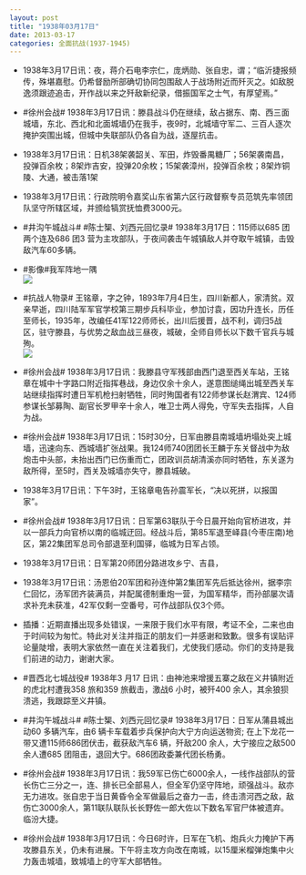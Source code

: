 ```yaml
---
layout: post
title: "1938年03月17日"
date: 2013-03-17
categories: 全面抗战(1937-1945)
---
```


<meta name="referrer" content="no-referrer" />

- 1938年3月17日讯：夜，蒋介石电李宗仁，庞炳勋、张自忠，谓；“临沂捷报频传，殊堪嘉慰。仍希督励所部确切协同包围敌人于战场附近而歼灭之。如敌脱逸须跟迹追击，开作战以来之歼敌新纪录，借振国军之士气，有厚望焉。” 

- #徐州会战# 1938年3月17日讯：滕县战斗仍在继续，敌占据东、南、西三面城墙，东北、西北和北面城墙仍在我手，夜9时，北城墙守军二、三百人逐次掩护突围出城，但城中失联部队仍各自为战，逐屋抗击。 

- 1938年3月17日讯：日机38架袭韶关、军田，炸毁番禺糖厂；56架袭南昌，投弹百余枚；8架炸吉安，投弹20余枚；15架袭漳州，投弹百余枚；8架炸铜陵、大通，被击落1架 

- 1938年3月17日讯：行政院明令嘉奖山东省第六区行政督察专员范筑先率领团队坚守所辖区域，并颁给犒赏抚恤费3000元。 

- #井沟午城战斗# #陈士榘、刘西元回忆录# 1938年3月17日：115师以685 团两个连及686 团3 营为主攻部队，于夜间袭击午城镇敌人并夺取午城镇，击毁敌汽车60多辆。 

- #影像#我军阵地一隅 <br/><img src="https://ww1.sinaimg.cn/large/aca367d8jw1e2swpg3113j.jpg" />

- #抗战人物录# 王铭章，字之钟，1893年7月4日生，四川新都人，家清贫。双亲早逝，四川陆军军官学校第三期步兵科毕业，参加讨袁，因功升连长，历任至师长，1935年，改编任41军122师师长，出川后援晋，战不利，调归5战区，驻守滕县，与优势之敌血战三昼夜，城破，全师自师长以下数千官兵与城殉。 <br/><img src="https://ww1.sinaimg.cn/large/aca367d8jw1e2stmlfikmj.jpg" />

- #徐州会战# 1938年3月17日讯：我滕县守军残部由西门退至西关车站，王铭章在城中十字路口附近指挥巷战，身边仅余十余人，遂意图缒绳出城至西关车站继续指挥时遭日军机枪扫射牺牲，同时殉国者有122师参谋长赵渭宾、124师参谋长邹募陶、副官长罗甲辛十余人，唯卫士两人得免，守军失去指挥，人自为战。 

- #徐州会战# 1938年3月17日讯：15时30分，日军由滕县南城墙坍塌处突上城墙，迅速向东、西城墙扩张战果。我124师740团团长王麟于东关督战中为敌炮击中头部，未抬出西门已伤重而亡，团政训员胡清溪亦同时牺牲，东关遂为敌所得，至5时，西关及城墙亦失守，滕县城破。 

- 1938年3月17日讯：下午3时，王铭章电告孙震军长，“决以死拼，以报国家”。 

- #徐州会战# 1938年3月17日讯：日军第63联队于今日晨开始向官桥进攻，并以一部兵力向官桥以南的临城迂回。经战斗后，第85军退至峄县(今枣庄南)地区，第22集团军总司令部退至利国驿，临城为日军占领。  

- 1938年3月17日讯：日军第20师团分路进攻乡宁、吉县， 

- 1938年3月17日讯：汤恩伯20军团和孙连仲第2集团军先后抵达徐州，据李宗仁回忆，汤军团齐装满员，并配属德制重炮一营，为国军精华，而孙部屡次请求补充未获准，42军仅剩一空番号，可作战部队仅3个师。 

- 插播：近期直播出现多处错误，一来限于我们水平有限，考证不全，二来也由于时间较为匆忙。特此对关注并指正的朋友们一并感谢和致歉。很多有误贴评论量陡增，表明大家依然一直在关注着我们，尤使我们感动。你们的支持是我们前进的动力，谢谢大家。 

- #晋西北七城战役# 1938年3 月17 日讯：由神池来增援五寨之敌在义井镇附近的虎北村遭我358 旅和359 旅截击，激战6 小时，被歼400 余人，其余狼狈溃逃，我跟踪至义井镇。 

- #井沟午城战斗# #陈士榘、刘西元回忆录# 1938年3月17日：日军从蒲县城出动60 多辆汽车，由6 辆卡车载着步兵保护向大宁方向运送物资; 在上下龙花一带又遭115师686团伏击，截获敌汽车6 辆，歼敌200 余人，大宁接应之敌500余人遭685 团阻击，退回大宁。686团政委兼代团长杨勇。 

- #徐州会战# 1938年3月17日讯：我59军已伤亡6000余人，一线作战部队的营长伤亡三分之一，连、排长已全部易人，但全军仍坚守阵地，顽强战斗。敌亦无力进攻。张自忠于当日黄昏令全军做最后之奋力一击，终击溃河西之敌，敌伤亡3000余人，第11联队联队长长野佐一郎大佐以下数名军官尸体被遗弃。临汾大捷。 

- #徐州会战# 1938年3月17日讯：今日6时许，日军在飞机、炮兵火力掩护下再攻滕县东关，仍未有进展。下午将主攻方向改在南城，以15厘米榴弹炮集中火力轰击城墙，致城墙上的守军大部牺牲。 

